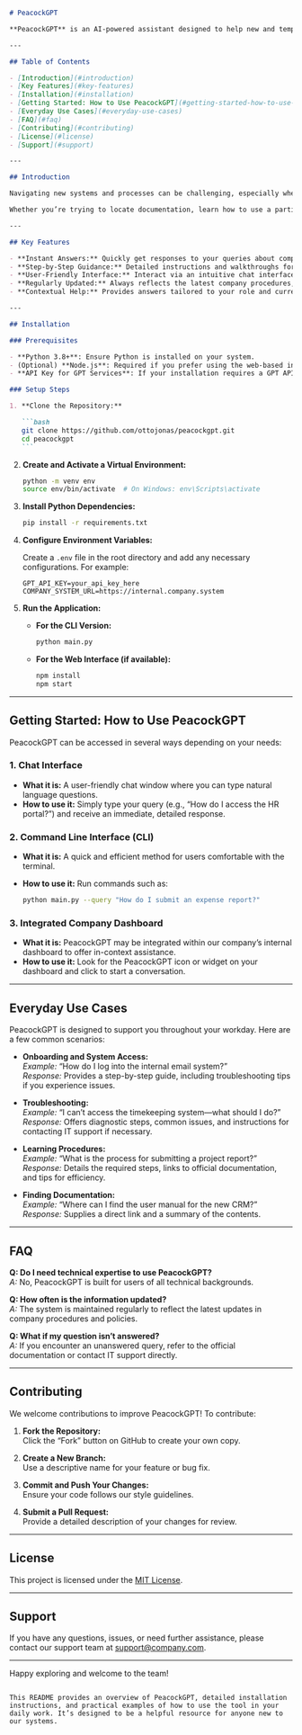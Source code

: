````markdown
# PeacockGPT

**PeacockGPT** is an AI-powered assistant designed to help new and temporary employees navigate our company’s internal systems with ease. Leveraging advanced GPT technology, PeacockGPT provides quick answers, step-by-step guidance, and contextual support to ensure you can complete your daily tasks confidently and efficiently.

---

## Table of Contents

- [Introduction](#introduction)
- [Key Features](#key-features)
- [Installation](#installation)
- [Getting Started: How to Use PeacockGPT](#getting-started-how-to-use-peacockgpt)
- [Everyday Use Cases](#everyday-use-cases)
- [FAQ](#faq)
- [Contributing](#contributing)
- [License](#license)
- [Support](#support)

---

## Introduction

Navigating new systems and processes can be challenging, especially when you’re just getting started. **PeacockGPT** is here to help! It acts as your personal guide, answering your questions about logging in, accessing applications, troubleshooting common issues, and understanding internal procedures—all in real time.

Whether you’re trying to locate documentation, learn how to use a particular system, or need a refresher on company policies, PeacockGPT provides on-demand assistance to make your onboarding and daily tasks smoother.

---

## Key Features

- **Instant Answers:** Quickly get responses to your queries about company systems and procedures.
- **Step-by-Step Guidance:** Detailed instructions and walkthroughs for common tasks.
- **User-Friendly Interface:** Interact via an intuitive chat interface or command line.
- **Regularly Updated:** Always reflects the latest company procedures, policies, and system updates.
- **Contextual Help:** Provides answers tailored to your role and current task.

---

## Installation

### Prerequisites

- **Python 3.8+**: Ensure Python is installed on your system.
- (Optional) **Node.js**: Required if you prefer using the web-based interface.
- **API Key for GPT Services**: If your installation requires a GPT API key, please have it ready.

### Setup Steps

1. **Clone the Repository:**

   ```bash
   git clone https://github.com/ottojonas/peacockgpt.git
   cd peacockgpt
   ```
````

2. **Create and Activate a Virtual Environment:**

   ```bash
   python -m venv env
   source env/bin/activate  # On Windows: env\Scripts\activate
   ```

3. **Install Python Dependencies:**

   ```bash
   pip install -r requirements.txt
   ```

4. **Configure Environment Variables:**

   Create a `.env` file in the root directory and add any necessary configurations. For example:

   ```env
   GPT_API_KEY=your_api_key_here
   COMPANY_SYSTEM_URL=https://internal.company.system
   ```

5. **Run the Application:**

   - **For the CLI Version:**

     ```bash
     python main.py
     ```

   - **For the Web Interface (if available):**

     ```bash
     npm install
     npm start
     ```

---

## Getting Started: How to Use PeacockGPT

PeacockGPT can be accessed in several ways depending on your needs:

### 1. Chat Interface

- **What it is:** A user-friendly chat window where you can type natural language questions.
- **How to use it:** Simply type your query (e.g., “How do I access the HR portal?”) and receive an immediate, detailed response.

### 2. Command Line Interface (CLI)

- **What it is:** A quick and efficient method for users comfortable with the terminal.
- **How to use it:** Run commands such as:

  ```bash
  python main.py --query "How do I submit an expense report?"
  ```

### 3. Integrated Company Dashboard

- **What it is:** PeacockGPT may be integrated within our company’s internal dashboard to offer in-context assistance.
- **How to use it:** Look for the PeacockGPT icon or widget on your dashboard and click to start a conversation.

---

## Everyday Use Cases

PeacockGPT is designed to support you throughout your workday. Here are a few common scenarios:

- **Onboarding and System Access:**  
  _Example:_ “How do I log into the internal email system?”  
  _Response:_ Provides a step-by-step guide, including troubleshooting tips if you experience issues.

- **Troubleshooting:**  
  _Example:_ “I can’t access the timekeeping system—what should I do?”  
  _Response:_ Offers diagnostic steps, common issues, and instructions for contacting IT support if necessary.

- **Learning Procedures:**  
  _Example:_ “What is the process for submitting a project report?”  
  _Response:_ Details the required steps, links to official documentation, and tips for efficiency.

- **Finding Documentation:**  
  _Example:_ “Where can I find the user manual for the new CRM?”  
  _Response:_ Supplies a direct link and a summary of the contents.

---

## FAQ

**Q: Do I need technical expertise to use PeacockGPT?**  
_A:_ No, PeacockGPT is built for users of all technical backgrounds.

**Q: How often is the information updated?**  
_A:_ The system is maintained regularly to reflect the latest updates in company procedures and policies.

**Q: What if my question isn’t answered?**  
_A:_ If you encounter an unanswered query, refer to the official documentation or contact IT support directly.

---

## Contributing

We welcome contributions to improve PeacockGPT! To contribute:

1. **Fork the Repository:**  
   Click the “Fork” button on GitHub to create your own copy.

2. **Create a New Branch:**  
   Use a descriptive name for your feature or bug fix.

3. **Commit and Push Your Changes:**  
   Ensure your code follows our style guidelines.

4. **Submit a Pull Request:**  
   Provide a detailed description of your changes for review.

---

## License

This project is licensed under the [MIT License](LICENSE).

---

## Support

If you have any questions, issues, or need further assistance, please contact our support team at [support@company.com](mailto:support@company.com).

---

Happy exploring and welcome to the team!

```

This README provides an overview of PeacockGPT, detailed installation instructions, and practical examples of how to use the tool in your daily work. It’s designed to be a helpful resource for anyone new to our systems.
```
